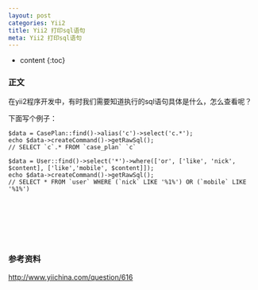 ```yaml
---
layout: post
categories: Yii2
title: Yii2 打印sql语句
meta: Yii2 打印sql语句
---
```

* content
{:toc}

### 正文

在yii2程序开发中，有时我们需要知道执行的sql语句具体是什么，怎么查看呢？

下面写个例子：
```
$data = CasePlan::find()->alias('c')->select('c.*');
echo $data->createCommand()->getRawSql();  
// SELECT `c`.* FROM `case_plan` `c` 
```

```
$data = User::find()->select('*')->where(['or', ['like', 'nick', $content], ['like','mobile', $content]]);
echo $data->createCommand()->getRawSql();    
// SELECT * FROM `user` WHERE (`nick` LIKE '%1%') OR (`mobile` LIKE '%1%')
```


<br/><br/><br/><br/><br/>
### 参考资料 

<http://www.yiichina.com/question/616>

